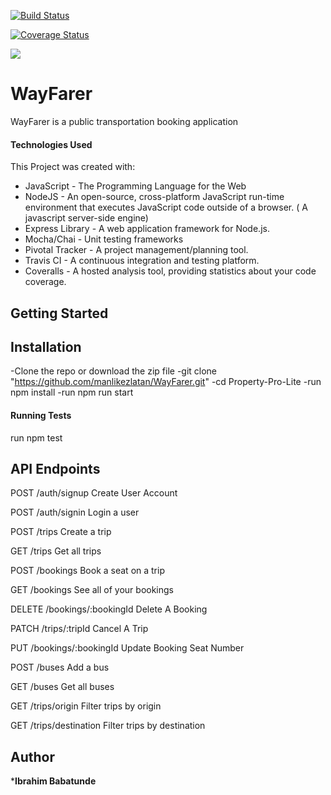[![Build Status](https://travis-ci.org/manlikezlatan/WayFarer.svg?branch=develop)](https://travis-ci.org/manlikezlatan/WayFarer)

[![Coverage Status](https://coveralls.io/repos/github/manlikezlatan/WayFarer/badge.svg?branch=develop)](https://coveralls.io/github/manlikezlatan/WayFarer?branch=develop)

<a href="https://codeclimate.com/github/manlikezlatan/WayFarer/maintainability"><img src="https://api.codeclimate.com/v1/badges/c8e9ea16b166407320fa/maintainability" /></a>

# WayFarer
WayFarer is a public transportation booking application

#### Technologies Used

This Project was created with:

- JavaScript - The Programming Language for the Web
- NodeJS - An open-source, cross-platform JavaScript run-time environment that executes JavaScript code outside of a browser. ( A javascript server-side engine)
- Express Library - A web application framework for Node.js.
- Mocha/Chai - Unit testing frameworks
- Pivotal Tracker - A project management/planning tool.
- Travis CI - A continuous integration and testing platform.
- Coveralls - A hosted analysis tool, providing statistics about your code coverage.


## Getting Started


## Installation
-Clone the repo or download the zip file
-git clone "https://github.com/manlikezlatan/WayFarer.git"
-cd Property-Pro-Lite
-run npm install
-run npm run start

#### Running Tests

run npm test

## API Endpoints

POST /auth/signup Create User Account

POST /auth/signin Login a user

POST /trips Create a trip 

GET /trips Get all trips

POST /bookings Book a seat on a trip

GET /bookings See all of your bookings

DELETE /bookings/:bookingId Delete A Booking

PATCH /trips/:tripId Cancel A Trip 

PUT /bookings/:bookingId Update Booking Seat Number

POST /buses Add a bus 

GET /buses Get all buses 

GET /trips/origin Filter trips by origin

GET /trips/destination Filter trips by destination


## Author
***Ibrahim Babatunde**
